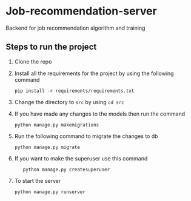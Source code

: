 # Job-recommendation-server
Backend for job recommendation algorithm and training

## Steps to run the project
1. Clone the repo 
2. Install all the requirements for the project by using the following command
    ```
    pip install -r requirements/requirements.txt
    ```
3. Change the directory to ```src``` by using ```cd src```

4. If you have made any changes to the models then run the command
    ```
    python manage.py makemigrations
    ```
5. Run the following command to migrate the changes to db
    ```
    python manage.py migrate
    ```
6. If you want to make the superuser use this command
   ```
      python manage.py createsuperuser
   ```
7. To start the server
    ```
    python manage.py runserver
    ```